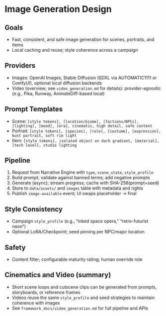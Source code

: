 # Image Generation Design

## Goals
- Fast, consistent, and safe image generation for scenes, portraits, and items
- Local caching and reuse; style coherence across a campaign

## Providers
- Images: OpenAI Images, Stable Diffusion (SDXL via AUTOMATIC1111 or ComfyUI), optional local diffusion backends
- Video (overview; see `video_generation.md` for details): provider-agnostic (e.g., Pika, Runway, AnimateDiff-based local)

## Prompt Templates
- Scene: `[style tokens], [location/biome], [factions/NPCs], [lighting], [mood], [era], cinematic, high detail, safe content`
- Portrait: `[style tokens], [species], [role], [costume], [expression], bust portrait, soft rim light`
- Item: `[style tokens], isolated object on dark gradient, [material], [tech level], studio lighting`

## Pipeline
1) Request from Narrative Engine with `type`, `scene_state`, `style_profile`
2) Build prompt; validate against banned terms; add negative prompts
3) Generate (async); stream progress; cache with SHA-256(prompt+seed)
4) Store to `data/assets/` and `images` table with metadata and rights
5) Publish `image-available` event; UI swaps placeholder → final

## Style Consistency
- Campaign `style_profile` (e.g., “inked space opera,” “retro-futurist neon”)
- Optional LoRA/Checkpoint; seed pinning per NPC/major location

## Safety
- Content filter; configurable maturity rating; human override role

## Cinematics and Video (summary)
- Short scene loops and cutscene clips can be generated from prompts, storyboards, or reference frames
- Videos reuse the same `style_profile` and seed strategies to maintain coherence with images
- See `framework_docs/video_generation.md` for full pipeline and APIs


